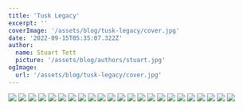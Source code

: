 ```yaml
---
title: 'Tusk Legacy'
excerpt: ''
coverImage: '/assets/blog/tusk-legacy/cover.jpg'
date: '2022-09-15T05:35:07.322Z'
author:
  name: Stuart Tett
  picture: '/assets/blog/authors/stuart.jpg'
ogImage:
  url: '/assets/blog/tusk-legacy/cover.jpg'
---
```

![](/assets/blog/tusk-legacy/Logo.jpg)
![](/assets/blog/tusk-legacy/screenshot-1.jpg)
![](/assets/blog/tusk-legacy/screenshot-10.jpg)
![](/assets/blog/tusk-legacy/screenshot-11.jpg)
![](/assets/blog/tusk-legacy/screenshot-12.jpg)
![](/assets/blog/tusk-legacy/screenshot-13.jpg)
![](/assets/blog/tusk-legacy/screenshot-14.jpg)
![](/assets/blog/tusk-legacy/screenshot-15.jpg)
![](/assets/blog/tusk-legacy/screenshot-2.jpg)
![](/assets/blog/tusk-legacy/screenshot-4.jpg)
![](/assets/blog/tusk-legacy/screenshot-6.jpg?w=380&h=723)
![](/assets/blog/tusk-legacy/screenshot-7.jpg)
![](/assets/blog/tusk-legacy/screenshot-8.jpg)
![](/assets/blog/tusk-legacy/screenshot-9.jpg)
![](/assets/blog/tusk-legacy/approve.png)
![](/assets/blog/tusk-legacy/document.png)
![](/assets/blog/tusk-legacy/grieve.png)
![](/assets/blog/tusk-legacy/handshake.png)
![](/assets/blog/tusk-legacy/messages.png)
![](/assets/blog/tusk-legacy/mobile.png)
![](/assets/blog/tusk-legacy/process.png)
![](/assets/blog/tusk-legacy/read.png)
![](/assets/blog/tusk-legacy/world.png)